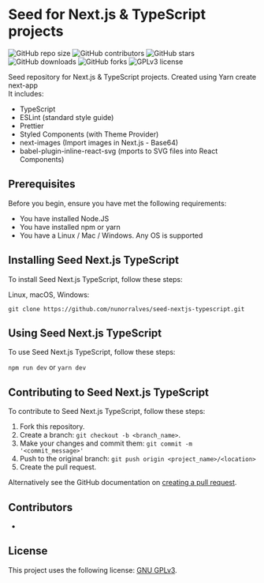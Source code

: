 # Seed for Next.js & TypeScript projects

![GitHub repo size](https://img.shields.io/github/repo-size/nunorralves/seed-nextjs-typescript)
![GitHub contributors](https://img.shields.io/github/contributors/nunorralves/seed-nextjs-typescript)
![GitHub stars](https://img.shields.io/github/stars/nunorralves/seed-nextjs-typescript)
![GitHub downloads](https://img.shields.io/github/downloads/nunorralves/seed-nextjs-typescript/total)
![GitHub forks](https://img.shields.io/github/forks/nunorralves/seed-nextjs-typescript)
![GPLv3 license](https://img.shields.io/github/license/nunorralves/seed-nextjs-typescript)

Seed repository for Next.js & TypeScript projects. Created using Yarn create next-app  
It includes:
  - TypeScript
  - ESLint (standard style guide)
  - Prettier
  - Styled Components (with Theme Provider)
  - next-images (Import images in Next.js - Base64)
  - babel-plugin-inline-react-svg (mports to SVG files into React Components)


## Prerequisites

Before you begin, ensure you have met the following requirements:
* You have installed Node.JS
* You have installed npm or yarn
* You have a Linux / Mac / Windows. Any OS is supported

## Installing Seed Next.js TypeScript

To install Seed Next.js TypeScript, follow these steps:

Linux, macOS, Windows:

`git clone https://github.com/nunorralves/seed-nextjs-typescript.git`

## Using Seed Next.js TypeScript

To use Seed Next.js TypeScript, follow these steps:

`npm run dev` or
`yarn dev `

## Contributing to Seed Next.js TypeScript

To contribute to Seed Next.js TypeScript, follow these steps:

1. Fork this repository.
2. Create a branch: `git checkout -b <branch_name>`.
3. Make your changes and commit them: `git commit -m '<commit_message>'`
4. Push to the original branch: `git push origin <project_name>/<location>`
5. Create the pull request.

Alternatively see the GitHub documentation on [creating a pull request](https://help.github.com/en/github/collaborating-with-issues-and-pull-requests/creating-a-pull-request).

## Contributors

<!--- Thanks to the following people who have contributed to this project:
* 
--->
* 

## License

This project uses the following license: [GNU GPLv3](<https://github.com/nunorralves/react-storybook/blob/master/LICENSE.md>).